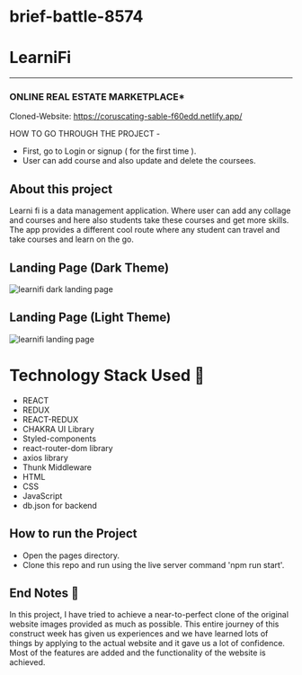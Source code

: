 # brief-battle-8574

# LearniFi

-----
###  ONLINE REAL ESTATE MARKETPLACE* 

Cloned-Website: https://coruscating-sable-f60edd.netlify.app/

HOW TO GO THROUGH THE PROJECT -
- First, go to Login or signup ( for the first time ).
- User can add course and also update and delete the coursees.

## About this project
Learni fi is a data management application. Where user can add any collage and courses and here also students take these courses and get more skills. 
The app provides a different cool route where any student can travel and take courses and learn on the go.

## Landing Page (Dark Theme)

![learnifi dark landing page](https://github.com/Md-abdul/brief-battle-8574/assets/112768514/6d99d250-b28b-4258-b924-a20f9f25add0)

## Landing Page (Light Theme)

![learnifi landing page](https://github.com/Md-abdul/brief-battle-8574/assets/112768514/57eb350d-6933-45f5-b1b8-70e32d592f6e)


# Technology Stack Used 🌟
* REACT
* REDUX
* REACT-REDUX
* CHAKRA UI Library
* Styled-components
* react-router-dom library
* axios library
* Thunk Middleware
* HTML
* CSS
* JavaScript
* db.json for backend

## How to run the Project
* Open the pages directory.
* Clone this repo and run using the live server command 'npm run start'.

## End Notes 📑
In this project, I have tried to achieve a near-to-perfect clone of the original website images provided as much as possible. This entire journey of this construct week has given us experiences and we have learned lots of things by applying to the actual website and it gave us a lot of confidence. Most of the features are added and the functionality of the website is achieved.
